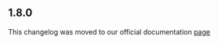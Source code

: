 ## 1.8.0

This changelog was moved to our official documentation [page](https://docs.tryrook.io/docs/category/sdks)
